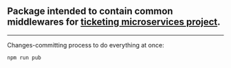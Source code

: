 ## Package intended to contain common middlewares for [ticketing microservices project](https://gitlab.com/borodin.tim/ticketing).

---

Changes-committing process to do everything at once:

```
npm run pub
```
